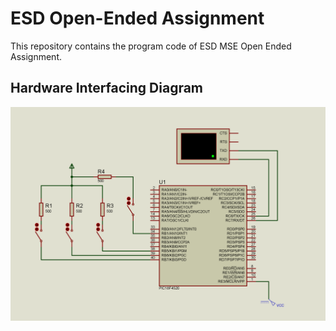 # ESD Open-Ended Assignment
This repository contains the program code of ESD MSE Open Ended Assignment.

## Hardware Interfacing Diagram
![Diagram](diagram.png)
